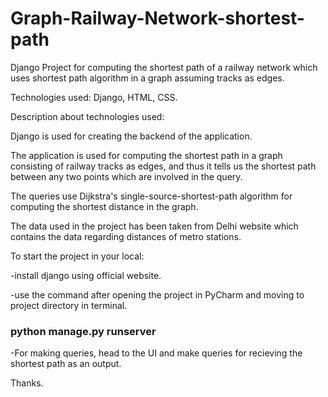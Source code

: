 # Graph-Railway-Network-shortest-path
Django Project for computing the shortest path of a railway network which uses shortest path algorithm in a graph assuming tracks as edges. 

Technologies used: Django, HTML, CSS.

Description about technologies used:

Django is used for creating the backend of the application.

The application is used for computing the shortest path in a graph consisting of railway tracks as edges, and thus it tells us the shortest path between any two points which are involved in the query.

The queries use Dijkstra's single-source-shortest-path algorithm for computing the shortest distance in the graph.

The data used in the project has been taken from Delhi website which contains the data regarding distances of metro stations.

To start the project in your local:


-install django using official website.

-use the command after opening the project in PyCharm and moving to project directory in terminal.

### python manage.py runserver


-For making queries, head to the UI and make queries for recieving the shortest path as an output.

Thanks.
